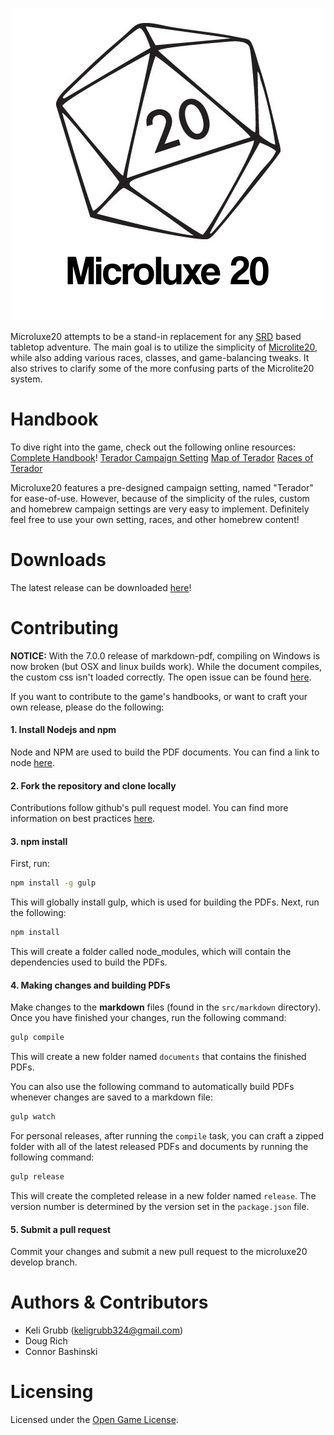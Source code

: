 <p align="center">
  <img src="src/static/logo.png" alt="Microluxe 20">
</p>

Microluxe20 attempts to be a stand-in replacement for any [SRD](https://en.wikipedia.org/wiki/System_Reference_Document) based tabletop adventure. The main goal is to utilize the simplicity of [Microlite20](http://microlite20.net/), while also adding various races, classes, and game-balancing tweaks. It also strives to clarify some of the more confusing parts of the Microlite20 system.

# Handbook
To dive right into the game, check out the following online resources:
[Complete Handbook](src/markdown/microluxe20_handbook.md)!
[Terador Campaign Setting](src/markdown/microluxe20_lore.md)
[Map of Terador](map/Terador-complete.png)
[Races of Terador](src/markdown/microluxe20_races.md)

Microluxe20 features a pre-designed campaign setting, named "Terador" for ease-of-use. However, because of the simplicity of the rules, custom and homebrew campaign settings are very easy to implement. Definitely feel free to use your own setting, races, and other homebrew content!

# Downloads
The latest release can be downloaded [here](https://github.com/kgrubb/microluxe20/releases/latest)!

# Contributing

**NOTICE:** With the 7.0.0 release of markdown-pdf, compiling on Windows is now broken (but OSX and linux builds work). While the document compiles, the custom css isn't loaded correctly. The open issue can be found [here](https://github.com/alanshaw/markdown-pdf/issues/82).

If you want to contribute to the game's handbooks, or want to craft your own release, please do the following:

#### 1. Install Nodejs and npm

Node and NPM are used to build the PDF documents. You can find a link to node [here](https://nodejs.org/en/).

#### 2. Fork the repository and clone locally

Contributions follow github's pull request model. You can find more information on best practices [here](https://help.github.com/articles/using-pull-requests/).

#### 3. npm install

First, run:

```sh
npm install -g gulp
```

This will globally install gulp, which is used for building the PDFs.
Next, run the following:

```sh
npm install
```

This will create a folder called node_modules, which will contain the dependencies used to build the PDFs.

#### 4. Making changes and building PDFs

Make changes to the __markdown__ files (found in the `src/markdown` directory). Once you have finished your changes, run the following command:

```sh
gulp compile
```

This will create a new folder named `documents` that contains the finished PDFs.

You can also use the following command to automatically build PDFs whenever changes are saved to a markdown file:

```sh
gulp watch
```

For personal releases, after running the `compile` task, you can craft a zipped folder with all of the latest released PDFs and documents by running the following command:

```sh
gulp release
```

This will create the completed release in a new folder named `release`. The version number is determined by the version set in the `package.json` file.

#### 5. Submit a pull request

Commit your changes and submit a new pull request to the microluxe20 develop branch.

# Authors & Contributors
* Keli Grubb (<keligrubb324@gmail.com>)
* Doug Rich
* Connor Bashinski

# Licensing
Licensed under the [Open Game License](LICENSE).
